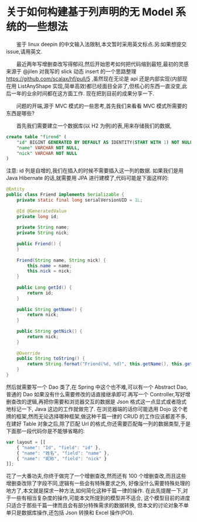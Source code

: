 # 关于如何构建基于列声明的无 Model 系统的一些想法
&emsp;&emsp;鉴于 linux deepin 的中文输入法限制,本文暂时采用英文标点.另:如果想提交 issue,请用英文.

&emsp;&emsp;最近两年写增删查改写得郁闷,然后开始思考如何把代码缩到最短,最初的灵感来源于 @jilen 对我写的
slick 动态 insert 的一个思路整理 https://github.com/scalax/hf/pull/5 ,虽然现在无论是 api
还是内部实现(内部现在用 ListAnyShape 实现,简单高效)都已经面目全非了,但核心的东西一直没变,此后一年的业余时间都在这方面工作.
现在把到目前的成果分享一下.

&emsp;&emsp;问题的开端,源于 MVC 模式的一些思考,首先我们来看看 MVC 模式所需要的东西是哪些?

&emsp;&emsp;首先我们需要建立一个数据库(以 H2 为例)的表,用来存储我们的数据,
```sql
create table "firend" (
    "id" BIGINT GENERATED BY DEFAULT AS IDENTITY(START WITH 1) NOT NULL,
    "name" VARCHAR NOT NULL,
    "nick" VARCHAR NOT NULL
)
```
注意: id 列是自增的,我们在插入的时候不需要插入这一列的数据.
如果我们是用 Java Hibernate 的话,就需要用 JPA 进行建模了,代码可能是下面这样的:
```java
@Entity
public class Friend implements Serializable {
    private static final long serialVersionUID = 1L;
    
    @Id @GeneratedValue
    private long id;
    
    private String name;
    private String nick;
    
    public Friend() {
    }
    
    Friend(String name, String nick) {
        this.name = name;
        this.nick = nick;
    }
    
    public Long getId() {
        return id;
    }
    
    public String getName() {
        return nick;
    }
    
    public String getNick() {
        return nick;
    }
    
    @Override
    public String toString() {
        return String.format("Friend(%d, %d)", this.getName(), this.getNick());
    }
}
```
然后就需要写一个 Dao 类了,在 Spring 中这个也不难,可以有一个 Abstract Dao,普通的 Dao
如果没有什么需要修改的话直接继承即可.再写一个 Controller,写好增删查改的逻辑,再把你需要和浏览器交互的数据是 Json
格式这一点显式或者隐式地标记一下, Java 这边的工作就做完了.
在浏览器端的话你可能选用 Dojo 这个老牌的框架,然而无论选择哪种框架,做这种千篇一律的 CRUD 的工作应该都差不多,在建好
Table 对象之后,除了匹配 Url 的格式,你还需要匹配每一列的数据类型,于是下面那一段代码你是不能够省略的:
```javascript
var layout = [[
    { "name": "Id", "field": "id" },
    { "name": "姓名", "field": "name" },
    { "name": "昵称", "field": "nick" }
]];
```
花了一大番功夫,你终于做完了一个增删查改,然而还有 100 个增删查改,而且这些增删查改除了字段不同,逻辑有一些会有特殊要求之外,
好像没什么需要特殊处理的地方了,本文就是探求一种方法,如何简化这种千篇一律的操作.
在此先提醒一下,对于一些有相当复杂度的操作,可能本文所提到的模型并不适合,
这个模型目前的进度只适合于那些千篇一律而且会有部分特殊需求的数据转换,
但本文的讨论对象不单单只是数据库操作,还包括 Json 转换和 Excel 操作(POI).